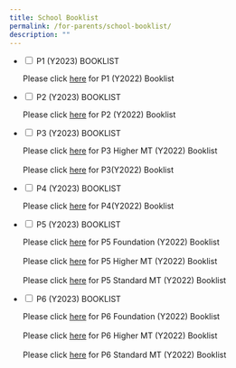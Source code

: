 ```yaml
---
title: School Booklist
permalink: /for-parents/school-booklist/
description: ""
---
```

<ul class="jekyllcodex_accordion">
  <li>
    <input type="checkbox" id="accordion1">
    <label for="accordion1">P1 (Y2023) BOOKLIST</label>
    <div>
      <p>Please click <a href="/files/2022%20PCPS%20P1.pdf" target="_blank" rel="noopener">here</a> for P1 (Y2022) Booklist</p>
    </div>
	</li>  
	  <li>
    <input type="checkbox" id="accordion2">
    <label for="accordion2">P2 (Y2023) BOOKLIST</label>
    <div>
      <p>Please click <a href="/files/2022%20PCPS%20P2.pdf" target="_blank" rel="noopener">here</a> for P2 (Y2022) Booklist</p>
    </div>
	</li>  
	  <li>
    <input type="checkbox" id="accordion3">
    <label for="accordion3">P3 (Y2023) BOOKLIST</label>
    <div>
      <p>Please click <a href="/files/2022%20PCPS%20P3%20HMT.pdf" target="_blank" rel="noopener">here</a> for  P3 Higher MT (Y2022) Booklist<br><br>Please click <a href="/files/2022%20PCPS%20P3.pdf" target="_blank" rel="noopener">here</a> for P3(Y2022) Booklist</p>
    </div>
	</li>  
	  <li>
    <input type="checkbox" id="accordion4">
    <label for="accordion4">P4 (Y2023) BOOKLIST</label>
    <div>
      <p>Please click <a href="/files/2022%20PCPS%20P4.pdf" target="_blank" rel="noopener">here</a> for P4(Y2022) Booklist</p>
    </div>
	</li>  
	<li>
    <input type="checkbox" id="accordion5">
    <label for="accordion5">P5 (Y2023) BOOKLIST</label>
    <div>
      <p>Please click <a href="/files/2022%20PCPS%20P5%20FDN%20revised.pdf" target="_blank" rel="noopener">here</a> for P5 Foundation (Y2022) Booklist<br><br>Please click <a href="/files/2022%20PCPS%20P5%20HMT.pdf" target="_blank" rel="noopener">here</a> for P5 Higher MT (Y2022) Booklist<br><br>Please click <a href="/files/2022%20PCPS%20P5%20STD%20MT.pdf" target="_blank" rel="noopener">here</a> for P5 Standard MT (Y2022) Booklist</p>
    </div>
	</li>
	<li>
    <input type="checkbox" id="accordion6">
    <label for="accordion6">P6 (Y2023) BOOKLIST</label>
    <div>
      <p>Please click <a href="/files/2022%20PCPS%20P6%20FDN.pdf" target="_blank" rel="noopener">here</a> for P6 Foundation (Y2022) Booklist<br><br>Please click <a href="/files/2022%20PCPS%20P6%20HMT.pdf" target="_blank" rel="noopener">here</a> for P6 Higher MT (Y2022) Booklist<br><br>Please click <a href="/files/2022%20PCPS%20P6%20STD%20MT.pdf" target="_blank" rel="noopener">here</a> for P6 Standard MT (Y2022) Booklist</p>
    </div>
	</li>
</ul>